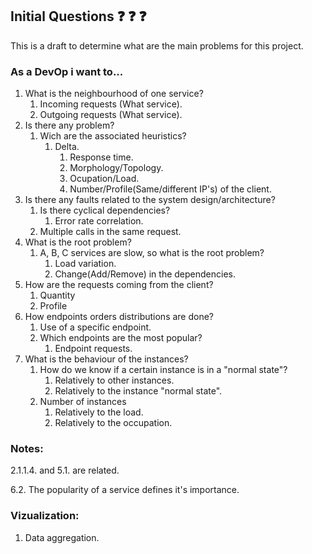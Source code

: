 ## Initial Questions :question: :question: :question:

This is a draft to determine what are the main problems for this project.

### As a DevOp i want to...

1. What is the neighbourhood of one service? 
    1. Incoming requests (What service).
    2. Outgoing requests (What service).
2. Is there any problem?
    1. Wich are the associated heuristics?
        1. Delta.
            1. Response time.
            2. Morphology/Topology.
            3. Ocupation/Load.
            4. Number/Profile(Same/different IP's) of the client.
3. Is there any faults related to the system design/architecture?
    1. Is there cyclical dependencies?
        1. Error rate correlation.
    2. Multiple calls in the same request.
4. What is the root problem?
    1. A, B, C services are slow, so what is the root problem?
        1. Load variation.
        2. Change(Add/Remove) in the dependencies.
5. How are the requests coming from the client?
    1. Quantity
    2. Profile
6. How endpoints orders distributions are done?
    1. Use of a specific endpoint.
    2. Which endpoints are the most popular?
        1. Endpoint requests.
7. What is the behaviour of the instances?
    1. How do we know if a certain instance is in a "normal state"?
        1. Relatively to other instances.
        2. Relatively to the instance "normal state".
    2. Number of instances
        1. Relatively to the load.
        2. Relatively to the occupation.

### Notes: 

2.1.1.4. and 5.1. are related.

6.2. The popularity of a service defines it's importance.

### Vizualization:
1. Data aggregation.
